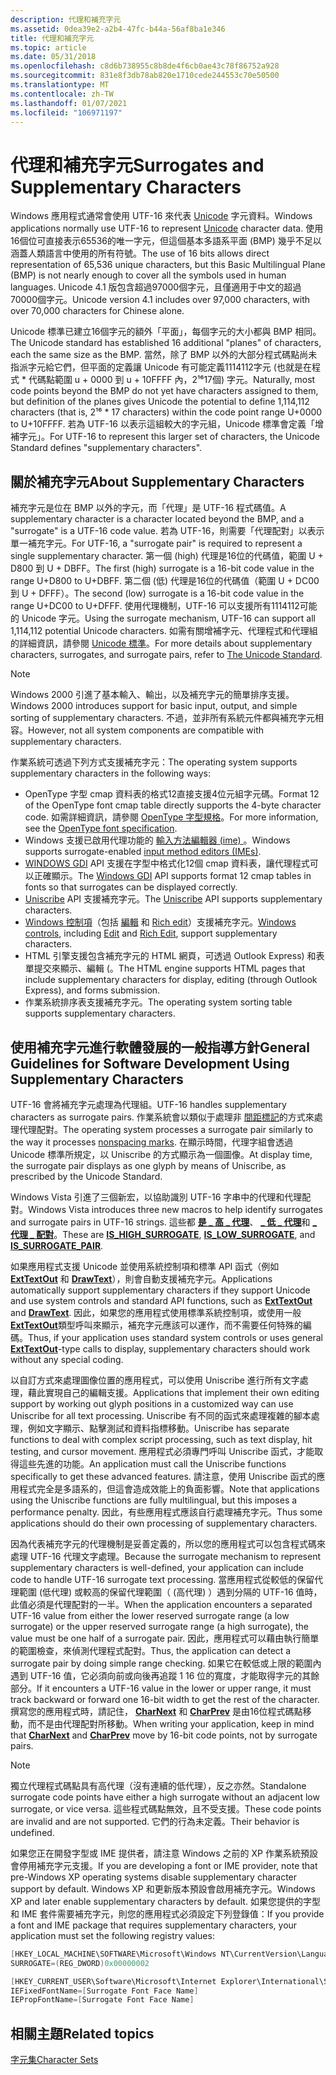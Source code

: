 ```yaml
---
description: 代理和補充字元
ms.assetid: 0dea39e2-a2b4-47fc-b44a-56af8ba1e346
title: 代理和補充字元
ms.topic: article
ms.date: 05/31/2018
ms.openlocfilehash: c8d6b738955c8b8de4f6cb0ae43c78f86752a928
ms.sourcegitcommit: 831e8f3db78ab820e1710cede244553c70e50500
ms.translationtype: MT
ms.contentlocale: zh-TW
ms.lasthandoff: 01/07/2021
ms.locfileid: "106971197"
---
```

# <a name="surrogates-and-supplementary-characters"></a><span data-ttu-id="13a36-103">代理和補充字元</span><span class="sxs-lookup"><span data-stu-id="13a36-103">Surrogates and Supplementary Characters</span></span>

<span data-ttu-id="13a36-104">Windows 應用程式通常會使用 UTF-16 來代表 [Unicode](unicode.md) 字元資料。</span><span class="sxs-lookup"><span data-stu-id="13a36-104">Windows applications normally use UTF-16 to represent [Unicode](unicode.md) character data.</span></span> <span data-ttu-id="13a36-105">使用16個位可直接表示65536的唯一字元，但這個基本多語系平面 (BMP) 幾乎不足以涵蓋人類語言中使用的所有符號。</span><span class="sxs-lookup"><span data-stu-id="13a36-105">The use of 16 bits allows direct representation of 65,536 unique characters, but this Basic Multilingual Plane (BMP) is not nearly enough to cover all the symbols used in human languages.</span></span> <span data-ttu-id="13a36-106">Unicode 4.1 版包含超過97000個字元，且僅適用于中文的超過70000個字元。</span><span class="sxs-lookup"><span data-stu-id="13a36-106">Unicode version 4.1 includes over 97,000 characters, with over 70,000 characters for Chinese alone.</span></span>

<span data-ttu-id="13a36-107">Unicode 標準已建立16個字元的額外「平面」，每個字元的大小都與 BMP 相同。</span><span class="sxs-lookup"><span data-stu-id="13a36-107">The Unicode standard has established 16 additional "planes" of characters, each the same size as the BMP.</span></span> <span data-ttu-id="13a36-108">當然，除了 BMP 以外的大部分程式碼點尚未指派字元給它們，但平面的定義讓 Unicode 有可能定義1114112字元 (也就是在程式 \* 代碼點範圍 u + 0000 到 u + 10FFFF 內，2¹⁶17個) 字元。</span><span class="sxs-lookup"><span data-stu-id="13a36-108">Naturally, most code points beyond the BMP do not yet have characters assigned to them, but definition of the planes gives Unicode the potential to define 1,114,112 characters (that is, 2¹⁶ \* 17 characters) within the code point range U+0000 to U+10FFFF.</span></span> <span data-ttu-id="13a36-109">若為 UTF-16 以表示這組較大的字元組，Unicode 標準會定義「增補字元」。</span><span class="sxs-lookup"><span data-stu-id="13a36-109">For UTF-16 to represent this larger set of characters, the Unicode Standard defines "supplementary characters".</span></span>

## <a name="about-supplementary-characters"></a><span data-ttu-id="13a36-110">關於補充字元</span><span class="sxs-lookup"><span data-stu-id="13a36-110">About Supplementary Characters</span></span>

<span data-ttu-id="13a36-111">補充字元是位在 BMP 以外的字元，而「代理」是 UTF-16 程式碼值。</span><span class="sxs-lookup"><span data-stu-id="13a36-111">A supplementary character is a character located beyond the BMP, and a "surrogate" is a UTF-16 code value.</span></span> <span data-ttu-id="13a36-112">若為 UTF-16，則需要「代理配對」以表示單一補充字元。</span><span class="sxs-lookup"><span data-stu-id="13a36-112">For UTF-16, a "surrogate pair" is required to represent a single supplementary character.</span></span> <span data-ttu-id="13a36-113">第一個 (high) 代理是16位的代碼值，範圍 U + D800 到 U + DBFF。</span><span class="sxs-lookup"><span data-stu-id="13a36-113">The first (high) surrogate is a 16-bit code value in the range U+D800 to U+DBFF.</span></span> <span data-ttu-id="13a36-114">第二個 (低) 代理是16位的代碼值（範圍 U + DC00 到 U + DFFF）。</span><span class="sxs-lookup"><span data-stu-id="13a36-114">The second (low) surrogate is a 16-bit code value in the range U+DC00 to U+DFFF.</span></span> <span data-ttu-id="13a36-115">使用代理機制，UTF-16 可以支援所有1114112可能的 Unicode 字元。</span><span class="sxs-lookup"><span data-stu-id="13a36-115">Using the surrogate mechanism, UTF-16 can support all 1,114,112 potential Unicode characters.</span></span> <span data-ttu-id="13a36-116">如需有關增補字元、代理程式和代理組的詳細資訊，請參閱 [Unicode 標準](https://www.unicode.org/standard/standard.html)。</span><span class="sxs-lookup"><span data-stu-id="13a36-116">For more details about supplementary characters, surrogates, and surrogate pairs, refer to [The Unicode Standard](https://www.unicode.org/standard/standard.html).</span></span>

> [!Note]  
> <span data-ttu-id="13a36-117">Windows 2000 引進了基本輸入、輸出，以及補充字元的簡單排序支援。</span><span class="sxs-lookup"><span data-stu-id="13a36-117">Windows 2000 introduces support for basic input, output, and simple sorting of supplementary characters.</span></span> <span data-ttu-id="13a36-118">不過，並非所有系統元件都與補充字元相容。</span><span class="sxs-lookup"><span data-stu-id="13a36-118">However, not all system components are compatible with supplementary characters.</span></span>

 

<span data-ttu-id="13a36-119">作業系統可透過下列方式支援補充字元：</span><span class="sxs-lookup"><span data-stu-id="13a36-119">The operating system supports supplementary characters in the following ways:</span></span>

-   <span data-ttu-id="13a36-120">OpenType 字型 cmap 資料表的格式12直接支援4位元組字元碼。</span><span class="sxs-lookup"><span data-stu-id="13a36-120">Format 12 of the OpenType font cmap table directly supports the 4-byte character code.</span></span> <span data-ttu-id="13a36-121">如需詳細資訊，請參閱 [OpenType 字型規格](/typography/opentype/spec/)。</span><span class="sxs-lookup"><span data-stu-id="13a36-121">For more information, see the [OpenType font specification](/typography/opentype/spec/).</span></span>
-   <span data-ttu-id="13a36-122">Windows 支援已啟用代理功能的 [輸入方法編輯器 (ime) ](../dxtecharts/installing-and-using-input-method-editors.md)。</span><span class="sxs-lookup"><span data-stu-id="13a36-122">Windows supports surrogate-enabled [input method editors (IMEs)](../dxtecharts/installing-and-using-input-method-editors.md).</span></span>
-   <span data-ttu-id="13a36-123">[WINDOWS GDI](../gdi/windows-gdi.md) API 支援在字型中格式化12個 cmap 資料表，讓代理程式可以正確顯示。</span><span class="sxs-lookup"><span data-stu-id="13a36-123">The [Windows GDI](../gdi/windows-gdi.md) API supports format 12 cmap tables in fonts so that surrogates can be displayed correctly.</span></span>
-   <span data-ttu-id="13a36-124">[Uniscribe](uniscribe.md) API 支援補充字元。</span><span class="sxs-lookup"><span data-stu-id="13a36-124">The [Uniscribe](uniscribe.md) API supports supplementary characters.</span></span>
-   <span data-ttu-id="13a36-125">[Windows 控制項](../controls/window-controls.md)（包括 [編輯](../controls/edit-controls.md) 和 [Rich edit](../controls/rich-edit-controls.md)）支援補充字元。</span><span class="sxs-lookup"><span data-stu-id="13a36-125">[Windows controls](../controls/window-controls.md), including [Edit](../controls/edit-controls.md) and [Rich Edit](../controls/rich-edit-controls.md), support supplementary characters.</span></span>
-   <span data-ttu-id="13a36-126">HTML 引擎支援包含補充字元的 HTML 網頁，可透過 Outlook Express) 和表單提交來顯示、編輯 (。</span><span class="sxs-lookup"><span data-stu-id="13a36-126">The HTML engine supports HTML pages that include supplementary characters for display, editing (through Outlook Express), and forms submission.</span></span>
-   <span data-ttu-id="13a36-127">作業系統排序表支援補充字元。</span><span class="sxs-lookup"><span data-stu-id="13a36-127">The operating system sorting table supports supplementary characters.</span></span>

## <a name="general-guidelines-for-software-development-using-supplementary-characters"></a><span data-ttu-id="13a36-128">使用補充字元進行軟體發展的一般指導方針</span><span class="sxs-lookup"><span data-stu-id="13a36-128">General Guidelines for Software Development Using Supplementary Characters</span></span>

<span data-ttu-id="13a36-129">UTF-16 會將補充字元處理為代理組。</span><span class="sxs-lookup"><span data-stu-id="13a36-129">UTF-16 handles supplementary characters as surrogate pairs.</span></span> <span data-ttu-id="13a36-130">作業系統會以類似于處理非 [間距標記](using-nonspacing-characters-and-diacritics.md)的方式來處理代理配對。</span><span class="sxs-lookup"><span data-stu-id="13a36-130">The operating system processes a surrogate pair similarly to the way it processes [nonspacing marks](using-nonspacing-characters-and-diacritics.md).</span></span> <span data-ttu-id="13a36-131">在顯示時間，代理字組會透過 Unicode 標準所規定，以 Uniscribe 的方式顯示為一個圖像。</span><span class="sxs-lookup"><span data-stu-id="13a36-131">At display time, the surrogate pair displays as one glyph by means of Uniscribe, as prescribed by the Unicode Standard.</span></span>

<span data-ttu-id="13a36-132">Windows Vista 引進了三個新宏，以協助識別 UTF-16 字串中的代理和代理配對。</span><span class="sxs-lookup"><span data-stu-id="13a36-132">Windows Vista introduces three new macros to help identify surrogates and surrogate pairs in UTF-16 strings.</span></span> <span data-ttu-id="13a36-133">這些都 [**是 \_ 高 \_ 代理**](/windows/win32/api/Winnls/nf-winnls-is_high_surrogate)、 [**\_ 低 \_ 代理**](/windows/win32/api/Winnls/nf-winnls-is_low_surrogate)和 [**\_ 代理 \_ 配對**](/windows/win32/api/Winnls/nf-winnls-is_surrogate_pair)。</span><span class="sxs-lookup"><span data-stu-id="13a36-133">These are [**IS\_HIGH\_SURROGATE**](/windows/win32/api/Winnls/nf-winnls-is_high_surrogate), [**IS\_LOW\_SURROGATE**](/windows/win32/api/Winnls/nf-winnls-is_low_surrogate), and [**IS\_SURROGATE\_PAIR**](/windows/win32/api/Winnls/nf-winnls-is_surrogate_pair).</span></span>

<span data-ttu-id="13a36-134">如果應用程式支援 Unicode 並使用系統控制項和標準 API 函式（例如 [**ExtTextOut**](/windows/win32/api/wingdi/nf-wingdi-exttextouta) 和 [**DrawText**](/windows/win32/api/winuser/nf-winuser-drawtext)），則會自動支援補充字元。</span><span class="sxs-lookup"><span data-stu-id="13a36-134">Applications automatically support supplementary characters if they support Unicode and use system controls and standard API functions, such as [**ExtTextOut**](/windows/win32/api/wingdi/nf-wingdi-exttextouta) and [**DrawText**](/windows/win32/api/winuser/nf-winuser-drawtext).</span></span> <span data-ttu-id="13a36-135">因此，如果您的應用程式使用標準系統控制項，或使用一般 [**ExtTextOut**](/windows/win32/api/wingdi/nf-wingdi-exttextouta)類型呼叫來顯示，補充字元應該可以運作，而不需要任何特殊的編碼。</span><span class="sxs-lookup"><span data-stu-id="13a36-135">Thus, if your application uses standard system controls or uses general [**ExtTextOut**](/windows/win32/api/wingdi/nf-wingdi-exttextouta)-type calls to display, supplementary characters should work without any special coding.</span></span>

<span data-ttu-id="13a36-136">以自訂方式來處理圖像位置的應用程式，可以使用 Uniscribe 進行所有文字處理，藉此實現自己的編輯支援。</span><span class="sxs-lookup"><span data-stu-id="13a36-136">Applications that implement their own editing support by working out glyph positions in a customized way can use Uniscribe for all text processing.</span></span> <span data-ttu-id="13a36-137">Uniscribe 有不同的函式來處理複雜的腳本處理，例如文字顯示、點擊測試和資料指標移動。</span><span class="sxs-lookup"><span data-stu-id="13a36-137">Uniscribe has separate functions to deal with complex script processing, such as text display, hit testing, and cursor movement.</span></span> <span data-ttu-id="13a36-138">應用程式必須專門呼叫 Uniscribe 函式，才能取得這些先進的功能。</span><span class="sxs-lookup"><span data-stu-id="13a36-138">An application must call the Uniscribe functions specifically to get these advanced features.</span></span> <span data-ttu-id="13a36-139">請注意，使用 Uniscribe 函式的應用程式完全是多語系的，但這會造成效能上的負面影響。</span><span class="sxs-lookup"><span data-stu-id="13a36-139">Note that applications using the Uniscribe functions are fully multilingual, but this imposes a performance penalty.</span></span> <span data-ttu-id="13a36-140">因此，有些應用程式應該自行處理補充字元。</span><span class="sxs-lookup"><span data-stu-id="13a36-140">Thus some applications should do their own processing of supplementary characters.</span></span>

<span data-ttu-id="13a36-141">因為代表補充字元的代理機制是妥善定義的，所以您的應用程式可以包含程式碼來處理 UTF-16 代理文字處理。</span><span class="sxs-lookup"><span data-stu-id="13a36-141">Because the surrogate mechanism to represent supplementary characters is well-defined, your application can include code to handle UTF-16 surrogate text processing.</span></span> <span data-ttu-id="13a36-142">當應用程式從較低的保留代理範圍 (低代理) 或較高的保留代理範圍（ (高代理) ）遇到分隔的 UTF-16 值時，此值必須是代理配對的一半。</span><span class="sxs-lookup"><span data-stu-id="13a36-142">When the application encounters a separated UTF-16 value from either the lower reserved surrogate range (a low surrogate) or the upper reserved surrogate range (a high surrogate), the value must be one half of a surrogate pair.</span></span> <span data-ttu-id="13a36-143">因此，應用程式可以藉由執行簡單的範圍檢查，來偵測代理程式配對。</span><span class="sxs-lookup"><span data-stu-id="13a36-143">Thus, the application can detect a surrogate pair by doing simple range checking.</span></span> <span data-ttu-id="13a36-144">如果它在較低或上限的範圍內遇到 UTF-16 值，它必須向前或向後再追蹤 1 16 位的寬度，才能取得字元的其餘部分。</span><span class="sxs-lookup"><span data-stu-id="13a36-144">If it encounters a UTF-16 value in the lower or upper range, it must track backward or forward one 16-bit width to get the rest of the character.</span></span> <span data-ttu-id="13a36-145">撰寫您的應用程式時，請記住， [**CharNext**](/windows/win32/api/winuser/nf-winuser-charnexta) 和 [**CharPrev**](/windows/win32/api/winuser/nf-winuser-charpreva) 是由16位程式碼點移動，而不是由代理配對所移動。</span><span class="sxs-lookup"><span data-stu-id="13a36-145">When writing your application, keep in mind that [**CharNext**](/windows/win32/api/winuser/nf-winuser-charnexta) and [**CharPrev**](/windows/win32/api/winuser/nf-winuser-charpreva) move by 16-bit code points, not by surrogate pairs.</span></span>

> [!Note]  
> <span data-ttu-id="13a36-146">獨立代理程式碼點具有高代理（沒有連續的低代理），反之亦然。</span><span class="sxs-lookup"><span data-stu-id="13a36-146">Standalone surrogate code points have either a high surrogate without an adjacent low surrogate, or vice versa.</span></span> <span data-ttu-id="13a36-147">這些程式碼點無效，且不受支援。</span><span class="sxs-lookup"><span data-stu-id="13a36-147">These code points are invalid and are not supported.</span></span> <span data-ttu-id="13a36-148">它們的行為未定義。</span><span class="sxs-lookup"><span data-stu-id="13a36-148">Their behavior is undefined.</span></span>

 

<span data-ttu-id="13a36-149">如果您正在開發字型或 IME 提供者，請注意 Windows 之前的 XP 作業系統預設會停用補充字元支援。</span><span class="sxs-lookup"><span data-stu-id="13a36-149">If you are developing a font or IME provider, note that pre-Windows XP operating systems disable supplementary character support by default.</span></span> <span data-ttu-id="13a36-150">Windows XP 和更新版本預設會啟用補充字元。</span><span class="sxs-lookup"><span data-stu-id="13a36-150">Windows XP and later enable supplementary characters by default.</span></span> <span data-ttu-id="13a36-151">如果您提供的字型和 IME 套件需要補充字元，則您的應用程式必須設定下列登錄值：</span><span class="sxs-lookup"><span data-stu-id="13a36-151">If you provide a font and IME package that requires supplementary characters, your application must set the following registry values:</span></span>


```C++
[HKEY_LOCAL_MACHINE\SOFTWARE\Microsoft\Windows NT\CurrentVersion\LanguagePack]
SURROGATE=(REG_DWORD)0x00000002

[HKEY_CURRENT_USER\Software\Microsoft\Internet Explorer\International\Scripts\42]
IEFixedFontName=[Surrogate Font Face Name]
IEPropFontName=[Surrogate Font Face Name]
```



## <a name="related-topics"></a><span data-ttu-id="13a36-152">相關主題</span><span class="sxs-lookup"><span data-stu-id="13a36-152">Related topics</span></span>

<dl> <dt>

[<span data-ttu-id="13a36-153">字元集</span><span class="sxs-lookup"><span data-stu-id="13a36-153">Character Sets</span></span>](character-sets.md)
</dt> </dl>

 

 
